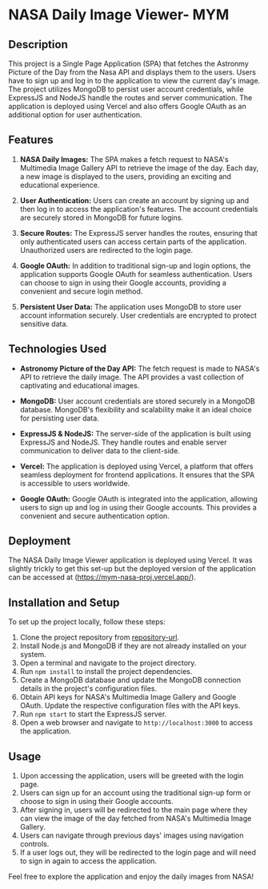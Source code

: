 # NASA Daily Image Viewer- MYM

## Description

This project is a Single Page Application (SPA) that fetches the Astronmy Picture of the Day from the Nasa API  and displays them to the users. Users  have to sign up and log in to the application to view the current day's image. The project utilizes MongoDB to persist user account credentials, while ExpressJS and NodeJS handle the routes and server communication. The application is deployed using Vercel and also offers Google OAuth as an additional option for user authentication.

## Features

1. **NASA Daily Images:** The SPA makes a fetch request to NASA's Multimedia Image Gallery API to retrieve the image of the day. Each day, a new image is displayed to the users, providing an exciting and educational experience.

2. **User Authentication:** Users can create an account by signing up and then log in to access the application's features. The account credentials are securely stored in MongoDB for future logins.

3. **Secure Routes:** The ExpressJS server handles the routes, ensuring that only authenticated users can access certain parts of the application. Unauthorized users are redirected to the login page.

4. **Google OAuth:** In addition to traditional sign-up and login options, the application supports Google OAuth for seamless authentication. Users can choose to sign in using their Google accounts, providing a convenient and secure login method.

5. **Persistent User Data:** The application uses MongoDB to store user account information securely. User credentials are encrypted to protect sensitive data.



## Technologies Used

- **Astronomy Picture of the Day API:** The fetch request is made to NASA's API to retrieve the daily image. The API provides a vast collection of captivating and educational images.

- **MongoDB:** User account credentials are stored securely in a MongoDB database. MongoDB's flexibility and scalability make it an ideal choice for persisting user data.

- **ExpressJS & NodeJS:** The server-side of the application is built using ExpressJS and NodeJS. They handle routes and enable server communication to deliver data to the client-side.

- **Vercel:** The application is deployed using Vercel, a platform that offers seamless deployment for frontend applications. It ensures that the SPA is accessible to users worldwide.

- **Google OAuth:** Google OAuth is integrated into the application, allowing users to sign up and log in using their Google accounts. This provides a convenient and secure authentication option.

## Deployment

The NASA Daily Image Viewer application is deployed using Vercel. It was slightly trickly to get this set-up but the deployed version of the application can be accessed at (https://mym-nasa-proj.vercel.app/).

## Installation and Setup

To set up the project locally, follow these steps:

1. Clone the project repository from [repository-url](repository-url).
2. Install Node.js and MongoDB if they are not already installed on your system.
3. Open a terminal and navigate to the project directory.
4. Run `npm install` to install the project dependencies.
5. Create a MongoDB database and update the MongoDB connection details in the project's configuration files.
6. Obtain API keys for NASA's Multimedia Image Gallery and Google OAuth. Update the respective configuration files with the API keys.
7. Run `npm start` to start the ExpressJS server.
8. Open a web browser and navigate to `http://localhost:3000` to access the application.

## Usage

1. Upon accessing the application, users will be greeted with the login page.
2. Users can sign up for an account using the traditional sign-up form or choose to sign in using their Google accounts.
3. After signing in, users will be redirected to the main page where they can view the image of the day fetched from NASA's Multimedia Image Gallery.
4. Users can navigate through previous days' images using navigation controls.
5. If a user logs out, they will be redirected to the login page and will need to sign in again to access the application.

Feel free to explore the application and enjoy the daily images from NASA!

